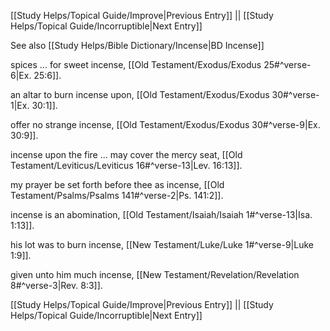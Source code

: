 [[Study Helps/Topical Guide/Improve|Previous Entry]]  ||  [[Study Helps/Topical Guide/Incorruptible|Next Entry]]

 See also [[Study Helps/Bible Dictionary/Incense|BD Incense]]

 spices ... for sweet incense, [[Old Testament/Exodus/Exodus 25#^verse-6|Ex. 25:6]].

 an altar to burn incense upon, [[Old Testament/Exodus/Exodus 30#^verse-1|Ex. 30:1]].

 offer no strange incense, [[Old Testament/Exodus/Exodus 30#^verse-9|Ex. 30:9]].

 incense upon the fire ... may cover the mercy seat, [[Old Testament/Leviticus/Leviticus 16#^verse-13|Lev. 16:13]].

 my prayer be set forth before thee as incense, [[Old Testament/Psalms/Psalms 141#^verse-2|Ps. 141:2]].

 incense is an abomination, [[Old Testament/Isaiah/Isaiah 1#^verse-13|Isa. 1:13]].

 his lot was to burn incense, [[New Testament/Luke/Luke 1#^verse-9|Luke 1:9]].

 given unto him much incense, [[New Testament/Revelation/Revelation 8#^verse-3|Rev. 8:3]].

[[Study Helps/Topical Guide/Improve|Previous Entry]]  ||  [[Study Helps/Topical Guide/Incorruptible|Next Entry]]